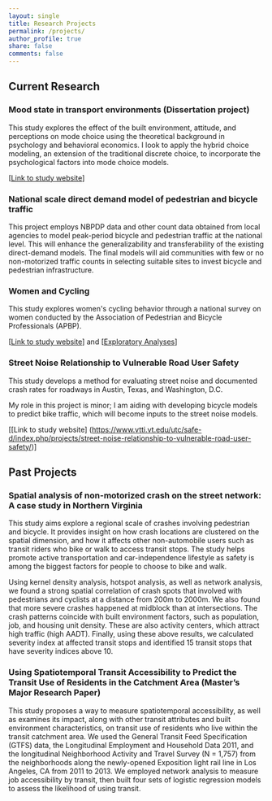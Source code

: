 ```yaml
---
layout: single
title: Research Projects
permalink: /projects/
author_profile: true
share: false
comments: false
---
```



## Current Research

### Mood state in transport environments (Dissertation project)

This study explores the effect of the built environment, attitude, and perceptions on mode choice using the theoretical background in psychology and behavioral economics. I look to apply the hybrid choice modeling, an extension of the traditional discrete choice, to incorporate the psychological factors into mode choice models.

[[Link to study website](http://uap.vt.edu/travelmood)]

### National scale direct demand model of pedestrian and bicycle traffic

This project employs NBPDP data and other count data obtained from local agencies to model peak-period bicycle and pedestrian traffic at the national level. This will enhance the generalizability and transferability of the existing direct-demand models. The final models will aid communities with few or no non-motorized traffic counts in selecting suitable sites to invest bicycle and pedestrian infrastructure. 

### Women and Cycling
This study explores women's cycling behavior through a national survey on women conducted by the Association of Pedestrian and Bicycle Professionals (APBP). 

[[Link to study website](http://womencyclingproject.info/)] and [[Exploratory Analyses](http://womencyclingsurvey.com/)]

### Street Noise Relationship to Vulnerable Road User Safety
This study develops a method for evaluating street noise and documented crash rates for roadways in Austin, Texas, and Washington, D.C.

My role in this project is minor; I am aiding with developing bicycle models to predict bike traffic, which will become inputs to the street noise models. 

[[Link to study website] (https://www.vtti.vt.edu/utc/safe-d/index.php/projects/street-noise-relationship-to-vulnerable-road-user-safety/)]

## Past Projects

### Spatial analysis of non-motorized crash on the street network: A case study in Northern Virginia

This study aims explore a regional scale of crashes involving pedestrian and bicycle. It provides insight on how crash locations are clustered on the spatial dimension, and how it affects other non-automobile users such as transit riders who bike or walk to access transit stops. The study helps promote active transportation and car-independence lifestyle as safety is among the biggest factors for people to choose to bike and walk.

Using kernel density analysis, hotspot analysis, as well as network analysis, we found a strong spatial correlation of crash spots that involved with pedestrians and cyclists at a distance from 200m to 2000m. We also found that more severe crashes happened at midblock than at intersections. The crash patterns coincide with built environment factors, such as population, job, and housing unit density. These are also activity centers, which attract high traffic (high AADT). Finally, using these above results, we calculated severity index at affected transit stops and identified 15 transit stops that have severity indices above 10.

### Using Spatiotemporal Transit Accessibility to Predict the Transit Use of Residents in the Catchment Area (Master’s Major Research Paper)

This study proposes a way to measure spatiotemporal accessibility, as well as examines its impact, along with other transit attributes and built environment characteristics, on transit use of residents who live within the transit catchment area. We used the General Transit Feed Specification (GTFS) data, the Longitudinal Employment and Household Data 2011, and the longitudinal Neighborhood Activity and Travel Survey (N = 1,757) from the neighborhoods along the newly-opened Exposition light rail line in Los Angeles, CA from 2011 to 2013. We employed network analysis to measure job accessibility by transit, then built four sets of logistic regression models to assess the likelihood of using transit.

